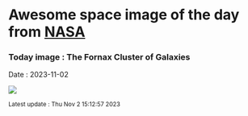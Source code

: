 
# Awesome space image of the day from [NASA](https://api.nasa.gov/)

### Today image : The Fornax Cluster of Galaxies
Date : 2023-11-02

![](https://apod.nasa.gov/apod/image/2311/ClusterFornax1024.jpg)

<small>Latest update : Thu Nov  2 15:12:57 2023</small>
        